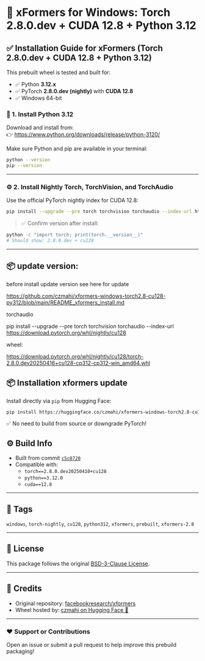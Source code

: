 # 🧱 xFormers for Windows: Torch 2.8.0.dev + CUDA 12.8 + Python 3.12

## ✅ Installation Guide for xFormers (Torch 2.8.0.dev + CUDA 12.8 + Python 3.12)

This prebuilt wheel is tested and built for:

- ✅ Python **3.12.x**
- ✅ PyTorch **2.8.0.dev (nightly)** with **CUDA 12.8**
- ✅ Windows 64-bit

### 🔧 1. Install Python 3.12

Download and install from:  
👉 https://www.python.org/downloads/release/python-3120/

Make sure Python and pip are available in your terminal:

```bash
python --version
pip --version
```

---

### ⚙️ 2. Install Nightly Torch, TorchVision, and TorchAudio

Use the official PyTorch nightly index for CUDA 12.8:

```bash
pip install --upgrade --pre torch torchvision torchaudio --index-url https://download.pytorch.org/whl/nightly/cu128
```

> ✅ Confirm version after install:

```bash
python -c "import torch; print(torch.__version__)"
# Should show: 2.8.0.dev + cu128
```

---
## 📦 update version: 
before install update version see here for update 

https://github.com/czmahi/xformers-windows-torch2.8-cu128-py312/blob/main/README_xformers_install.md
 
torchaudio

pip install --upgrade --pre torch torchvision torchaudio --index-url https://download.pytorch.org/whl/nightly/cu128

wheel: 

https://download.pytorch.org/whl/nightly/cu128/torch-2.8.0.dev20250416+cu128-cp312-cp312-win_amd64.whl


## 📦 Installation xformers update

Install directly via `pip` from Hugging Face:

```bash
pip install https://huggingface.co/czmahi/xformers-windows-torch2.8-cu128-py312/resolve/main/xformers-0.0.30+f2de641e.d20250418-cp312-cp312-win_amd64.whl --no-deps
```

✅ No need to build from source or downgrade PyTorch! 


## ⚙️ Build Info

- Built from commit [`c5c0720`](https://github.com/facebookresearch/xformers/commit/c5c0720c0c628539affbcd5332ccc18f813ccafd)
- Compatible with:
  - `torch==2.8.0.dev20250410+cu128`
  - `python==3.12.0`
  - `cuda==12.8`

---

## 🔖 Tags

`windows`, `torch-nightly`, `cu128`, `python312`, `xformers`, `prebuilt`, `xformers-2.8`

---

## 📄 License

This package follows the original [BSD-3-Clause License](https://github.com/facebookresearch/xformers/blob/main/LICENSE).

---

## 🧠 Credits

- Original repository: [facebookresearch/xformers](https://github.com/facebookresearch/xformers)
- Wheel hosted by: [czmahi on Hugging Face 🤗](https://huggingface.co/czmahi/xformers-windows-torch2.8-cu128-py312)

---

### ❤️ Support or Contributions

Open an issue or submit a pull request to help improve this prebuild packaging!
